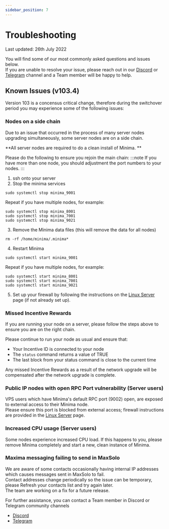 ```yaml
---
sidebar_position: 7
---
```


# Troubleshooting

Last updated: 26th July 2022

You will find some of our most commonly asked questions and issues below. <br/>
If you are unable to resolve your issue, please reach out in our [Discord](https://discord.gg/ZQaUXPape5) or [Telegram](https://t.me/Minima_Global) channel and a Team member will be happy to help. 

## Known Issues (v103.4)

Version 103 is a concensus critical change, therefore during the switchover period you may experience some of the following issues:
 

### Nodes on a side chain 
Due to an issue that occurred in the process of many server nodes upgrading simultaneously, some server nodes are on a side chain.

**All server nodes are required to do a clean install of Minima. **

Please do the following to ensure you rejoin the main chain: 
:::note
If you have more than one node, you should adjustment the port numbers to your nodes.
:::

1. ssh onto your server
2. Stop the minima services 
```
sudo systemctl stop minima_9001
```
Repeat if you have multiple nodes, for example:
```
sudo systemctl stop minima_8001
sudo systemctl stop minima_7001
sudo systemctl stop minima_9021
```
3. Remove the Minima data files (this will remove the data for all nodes)
```
rm -rf /home/minima/.minima*
```
4. Restart Minima
```
sudo systemctl start minima_9001
```
Repeat if you have multiple nodes, for example:
```
sudo systemctl start minima_8001
sudo systemctl start minima_7001
sudo systemctl start minima_9021
```
5. Set up your firewall by following the instructions on the [Linux Server](/docs/runanode/linux_vps) page (if not already set up).

### Missed Incentive Rewards

If you are running your node on a server, please follow the steps above to ensure you are on the right chain.

Please continue to run your node as usual and ensure that: <br/>
- Your Incentive ID is connected to your node
- The `status` command returns a value of TRUE
- The last block from your status command is close to the current time

Any missed Incentive Rewards as a result of the network upgrade will be compensated after the network upgrade is complete.

### Public IP nodes with open RPC Port vulnerability (Server users)
VPS users which have Minima's default RPC port (9002) open, are exposed to external access to their Minima node. <br/>
Please ensure this port is blocked from external access; firewall instructions are provided in the [Linux Server](/docs/runanode/linux_vps) page.

### Increased CPU  usage (Server users)
Some nodes experience increased CPU load. If this happens to you, please remove Minima completely and start a new, clean instance of Minima.

### Maxima messaging failing to send in MaxSolo
We are aware of some contacts occasionally having internal IP addresses which causes messages sent in MaxSolo to fail. <br/>
Contact addresses change periodically so the issue can be temporary, please Refresh your contacts list and try again later.<br/>
The team are working on a fix for a future release.


For further assistance, you can contact a Team member in Discord or Telegram community channels

- [Discord](https://discord.gg/ZQaUXPape5)
- [Telegram](https://t.me/Minima_Global) 







